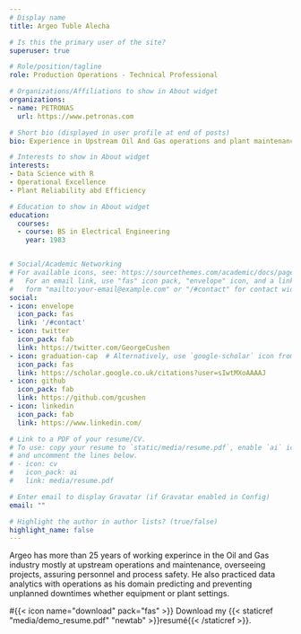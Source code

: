 ```yaml
---
# Display name
title: Argeo Tuble Alecha

# Is this the primary user of the site?
superuser: true

# Role/position/tagline
role: Production Operations - Technical Professional

# Organizations/Affiliations to show in About widget
organizations:
- name: PETRONAS
  url: https://www.petronas.com

# Short bio (displayed in user profile at end of posts)
bio: Experience in Upstream Oil And Gas operations and plant maintenance

# Interests to show in About widget
interests:
- Data Science with R
- Operational Excellence 
- Plant Reliability abd Efficiency

# Education to show in About widget
education:
  courses:
  - course: BS in Electrical Engineering
    year: 1983


# Social/Academic Networking
# For available icons, see: https://sourcethemes.com/academic/docs/page-builder/#icons
#   For an email link, use "fas" icon pack, "envelope" icon, and a link in the
#   form "mailto:your-email@example.com" or "/#contact" for contact widget.
social:
- icon: envelope
  icon_pack: fas
  link: '/#contact'
- icon: twitter
  icon_pack: fab
  link: https://twitter.com/GeorgeCushen
- icon: graduation-cap  # Alternatively, use `google-scholar` icon from `ai` icon pack
  icon_pack: fas
  link: https://scholar.google.co.uk/citations?user=sIwtMXoAAAAJ
- icon: github
  icon_pack: fab
  link: https://github.com/gcushen
- icon: linkedin
  icon_pack: fab
  link: https://www.linkedin.com/

# Link to a PDF of your resume/CV.
# To use: copy your resume to `static/media/resume.pdf`, enable `ai` icons in `params.toml`, 
# and uncomment the lines below.
# - icon: cv
#   icon_pack: ai
#   link: media/resume.pdf

# Enter email to display Gravatar (if Gravatar enabled in Config)
email: ""

# Highlight the author in author lists? (true/false)
highlight_name: false
---
```


Argeo has more than 25 years of working experince in the Oil and Gas industry mostly at upstream operations and maintenance, overseeing projects, assuring personnel and process safety. He also practiced data analytics with operations as his domain predicting and preventing unplanned downtimes whether equipment or plant settings. 



#{{< icon name="download" pack="fas" >}} Download my {{< staticref "media/demo_resume.pdf" "newtab" >}}resumé{{< /staticref >}}.
